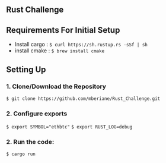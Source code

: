 ## Rust Challenge

## Requirements For Initial Setup
- Install cargo :
`$ curl https://sh.rustup.rs -sSf | sh`
- install cmake :
`$ brew install cmake`

## Setting Up
### 1. Clone/Download the Repository
`$ git clone https://github.com/mberiane/Rust_Challenge.git `

### 2. Configure exports
`$ export SYMBOL="ethbtc"`
`$ export RUST_LOG=debug`

### 2.  Run the code:
`$ cargo run`
